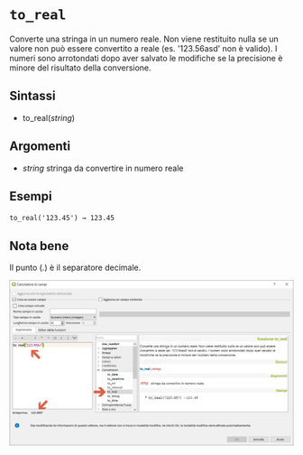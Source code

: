 # `to_real`

Converte una stringa in un numero reale. Non viene restituito nulla se un valore non può essere convertito a reale (es. '123.56asd' non è valido). I numeri sono arrotondati dopo aver salvato le modifiche se la precisione è minore del risultato della conversione.

## Sintassi

* to_real(_string_)

## Argomenti

* _string_ stringa da convertire in numero reale

## Esempi
```
to_real('123.45') → 123.45
```
## Nota bene

Il punto (.) è il separatore decimale.

![](/img/conversioni/to_real1.png)